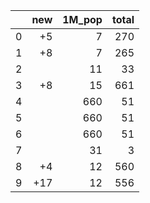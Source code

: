 |    |   new |   1M_pop |   total |
|---:|------:|---------:|--------:|
|  0 |    +5 |        7 |     270 |
|  1 |    +8 |        7 |     265 |
|  2 |       |       11 |      33 |
|  3 |    +8 |       15 |     661 |
|  4 |       |      660 |      51 |
|  5 |       |      660 |      51 |
|  6 |       |      660 |      51 |
|  7 |       |       31 |       3 |
|  8 |    +4 |       12 |     560 |
|  9 |   +17 |       12 |     556 |